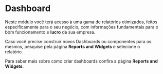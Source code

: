 # Dashboard

Neste módulo você terá acesso à uma gama de relatórios otimizados, feitos especificamente para o seu negócio, com informações fundamentais para o bom funcionamento e **lucro** da sua empresa.

Caso você precise construir novos Dashboards ou componentes para os mesmos, pesquise pela página **Reports and Widgets** e selecione o relatório.

Para saber mais sobre como criar dashboards confira a página **Reports and Widgets**.

